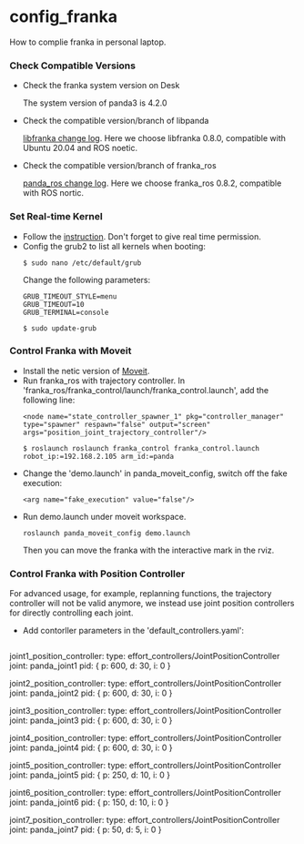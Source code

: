 # config_franka
How to complie franka in personal laptop.

### Check Compatible Versions 
* Check the franka system version on Desk

  The system version of panda3 is 4.2.0

* Check the compatible version/branch of libpanda

  [libfranka change log](https://frankaemika.github.io/docs/libfranka_changelog.html).
  Here we choose libfranka 0.8.0, compatible with Ubuntu 20.04 and ROS noetic.

* Check the compatible version/branch of franka_ros

  [panda_ros change log](https://frankaemika.github.io/docs/franka_ros_changelog.html).
  Here we choose franka_ros 0.8.2, compatible with ROS nortic.



### Set Real-time Kernel
* Follow the [instruction](https://frankaemika.github.io/docs/installation_linux.html). Don't forget to give real time permission. 
* Config the grub2 to list all kernels when booting:
  ```
  $ sudo nano /etc/default/grub
  ```
  Change the following parameters:
  ```
  GRUB_TIMEOUT_STYLE=menu
  GRUB_TIMEOUT=10
  GRUB_TERMINAL=console
  ```
  ```
  $ sudo update-grub
  ```

### Control Franka with Moveit
* Install the netic version of [Moveit](https://ros-planning.github.io/moveit_tutorials/).
* Run franka_ros with trajectory controller. In 'franka_ros/franka_control/launch/franka_control.launch', add the following line:
  ```
  <node name="state_controller_spawner_1" pkg="controller_manager" type="spawner" respawn="false" output="screen" args="position_joint_trajectory_controller"/>
  ```
  ```
  $ roslaunch roslaunch franka_control franka_control.launch robot_ip:=192.168.2.105 arm_id:=panda
  ```
* Change the 'demo.launch' in panda_moveit_config, switch off the fake execution:
  ```
  <arg name="fake_execution" value="false"/>
  ```
* Run demo.launch under moveit workspace.
  ```
  roslaunch panda_moveit_config demo.launch
  ```
  Then you can move the franka with the interactive mark in the rviz.
  
### Control Franka with Position Controller
For advanced usage, for example, replanning functions, the trajectory controller will not be valid anymore, we instead use joint position controllers for directly controlling each joint.
* Add contorller parameters in the 'default_controllers.yaml':
  ```
joint1_position_controller:
  type: effort_controllers/JointPositionController
  joint: panda_joint1
  pid: { p: 600, d: 30, i: 0 }

joint2_position_controller:
  type: effort_controllers/JointPositionController
  joint: panda_joint2
  pid: { p: 600, d: 30, i: 0 }

joint3_position_controller:
  type: effort_controllers/JointPositionController
  joint: panda_joint3
  pid: { p: 600, d: 30, i: 0 }

joint4_position_controller:
  type: effort_controllers/JointPositionController
  joint: panda_joint4
  pid: { p: 600, d: 30, i: 0 }

joint5_position_controller:
  type: effort_controllers/JointPositionController
  joint: panda_joint5
  pid: { p: 250, d: 10, i: 0 }

joint6_position_controller:
  type: effort_controllers/JointPositionController
  joint: panda_joint6
  pid: { p: 150, d: 10, i: 0 }

joint7_position_controller:
  type: effort_controllers/JointPositionController
  joint: panda_joint7
  pid: { p: 50, d: 5, i: 0 }
  ```

